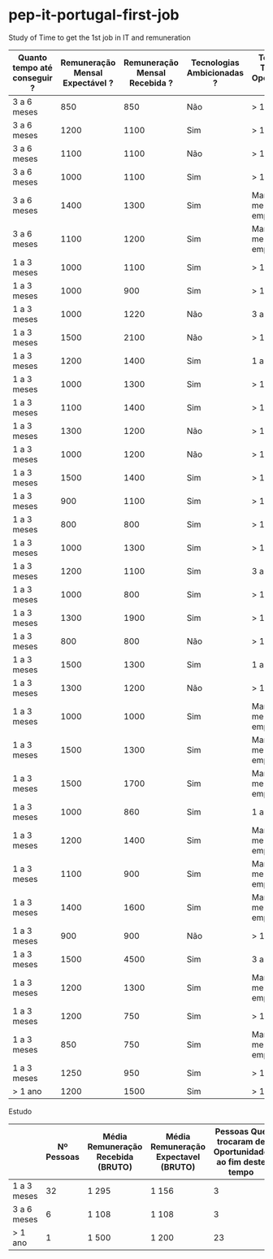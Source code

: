 # pep-it-portugal-first-job

Study of Time to get the 1st job in IT and remuneration

| Quanto tempo até conseguir ? | Remuneração Mensal Expectável ? | Remuneração Mensal Recebida ? | Tecnologias Ambicionadas ? | Tempo até Trocar de Oportunidade ? |
| ---------------------------- | ------------------------------- | ----------------------------- | -------------------------- | ---------------------------------- |
| 3 a 6 meses                  | 850                             | 850                           | Não                        | \> 1 ano                           |
| 3 a 6 meses                  | 1200                            | 1100                          | Sim                        | \> 1 ano                           |
| 3 a 6 meses                  | 1100                            | 1100                          | Não                        | \> 1 ano                           |
| 3 a 6 meses                  | 1000                            | 1100                          | Sim                        | \> 1 ano                           |
| 3 a 6 meses                  | 1400                            | 1300                          | Sim                        | Mantenho-me no atual emprego       |
| 3 a 6 meses                  | 1100                            | 1200                          | Sim                        | Mantenho-me no atual emprego       |
| 1 a 3 meses                  | 1000                            | 1100                          | Sim                        | \> 1 ano                           |
| 1 a 3 meses                  | 1000                            | 900                           | Sim                        | \> 1 ano                           |
| 1 a 3 meses                  | 1000                            | 1220                          | Não                        | 3 a 6 meses                        |
| 1 a 3 meses                  | 1500                            | 2100                          | Não                        | \> 1 ano                           |
| 1 a 3 meses                  | 1200                            | 1400                          | Sim                        | 1 a 3 meses                        |
| 1 a 3 meses                  | 1000                            | 1300                          | Sim                        | \> 1 ano                           |
| 1 a 3 meses                  | 1100                            | 1400                          | Sim                        | \> 1 ano                           |
| 1 a 3 meses                  | 1300                            | 1200                          | Não                        | \> 1 ano                           |
| 1 a 3 meses                  | 1000                            | 1200                          | Não                        | \> 1 ano                           |
| 1 a 3 meses                  | 1500                            | 1400                          | Sim                        | \> 1 ano                           |
| 1 a 3 meses                  | 900                             | 1100                          | Sim                        | \> 1 ano                           |
| 1 a 3 meses                  | 800                             | 800                           | Sim                        | \> 1 ano                           |
| 1 a 3 meses                  | 1000                            | 1300                          | Sim                        | \> 1 ano                           |
| 1 a 3 meses                  | 1200                            | 1100                          | Sim                        | 3 a 6 meses                        |
| 1 a 3 meses                  | 1000                            | 800                           | Sim                        | \> 1 ano                           |
| 1 a 3 meses                  | 1300                            | 1900                          | Sim                        | \> 1 ano                           |
| 1 a 3 meses                  | 800                             | 800                           | Não                        | \> 1 ano                           |
| 1 a 3 meses                  | 1500                            | 1300                          | Sim                        | 1 a 3 meses                        |
| 1 a 3 meses                  | 1300                            | 1200                          | Não                        | \> 1 ano                           |
| 1 a 3 meses                  | 1000                            | 1000                          | Sim                        | Mantenho-me no atual emprego       |
| 1 a 3 meses                  | 1500                            | 1300                          | Sim                        | Mantenho-me no atual emprego       |
| 1 a 3 meses                  | 1500                            | 1700                          | Sim                        | Mantenho-me no atual emprego       |
| 1 a 3 meses                  | 1000                            | 860                           | Sim                        | 1 a 3 meses                        |
| 1 a 3 meses                  | 1200                            | 1400                          | Sim                        | Mantenho-me no atual emprego       |
| 1 a 3 meses                  | 1100                            | 900                           | Sim                        | Mantenho-me no atual emprego       |
| 1 a 3 meses                  | 1400                            | 1600                          | Sim                        | Mantenho-me no atual emprego       |
| 1 a 3 meses                  | 900                             | 900                           | Não                        | \> 1 ano                           |
| 1 a 3 meses                  | 1500                            | 4500                          | Sim                        | 3 a 6 meses                        |
| 1 a 3 meses                  | 1200                            | 1300                          | Sim                        | Mantenho-me no atual emprego       |
| 1 a 3 meses                  | 1200                            | 750                           | Sim                        | \> 1 ano                           |
| 1 a 3 meses                  | 850                             | 750                           | Sim                        | Mantenho-me no atual emprego       |
| 1 a 3 meses                  | 1250                            | 950                           | Sim                        | \> 1 ano                           |
| \> 1 ano                     | 1200                            | 1500                          | Sim                        | \> 1 ano                           |

Estudo

|             | Nº Pessoas | Média Remuneração Recebida (BRUTO)    | Média Remuneração Expectavel (BRUTO)  | Pessoas Que trocaram de Oportunidade ao fim deste tempo |
| ----------- | ---------- | ------------------------------------- | ------------------------------------- | ------------------------------------------------------- |
| 1 a 3 meses | 32         |                                 1 295 |                                 1 156 | 3                                                       |
| 3 a 6 meses | 6          |                                 1 108 |                                 1 108 | 3                                                       |
| \> 1 ano    | 1          |                                 1 500 |                                 1 200 | 23                                                      |